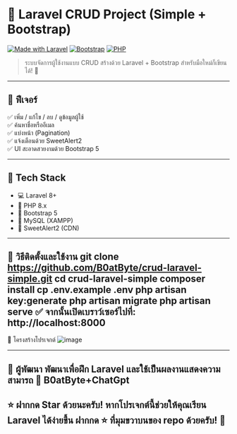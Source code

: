 # 🚀 Laravel CRUD Project (Simple + Bootstrap)

[![Made with Laravel](https://img.shields.io/badge/Laravel-Framework-red?style=flat&logo=laravel)](https://laravel.com)
[![Bootstrap](https://img.shields.io/badge/UI-Bootstrap-blue?style=flat&logo=bootstrap)](https://getbootstrap.com)
[![PHP](https://img.shields.io/badge/PHP-8.x-blueviolet?style=flat&logo=php)](https://www.php.net)

> ระบบจัดการผู้ใช้งานแบบ CRUD สร้างด้วย Laravel + Bootstrap สำหรับมือใหม่ก็เขียนได้! 🎯

---

## 📌 ฟีเจอร์

✅ เพิ่ม / แก้ไข / ลบ / ดูข้อมูลผู้ใช้  
✅ ค้นหาชื่อหรืออีเมล  
✅ แบ่งหน้า (Pagination)  
✅ แจ้งเตือนด้วย SweetAlert2  
✅ UI สะอาดสวยงามด้วย Bootstrap 5

---

## 🧰 Tech Stack

- 💻 Laravel 8+
- 🐘 PHP 8.x
- 🎨 Bootstrap 5
- 💾 MySQL (XAMPP)
- 🔔 SweetAlert2 (CDN)

---
🚀 วิธีติดตั้งและใช้งาน
git clone https://github.com/B0atByte/crud-laravel-simple.git
cd crud-laravel-simple
composer install
cp .env.example .env
php artisan key:generate
php artisan migrate
php artisan serve
✅ จากนั้นเปิดเบราว์เซอร์ไปที่: http://localhost:8000
---

📁 โครงสร้างโปรเจกต์
![image](https://github.com/user-attachments/assets/bc21569e-15ce-4d27-805d-3f4c27843013)

---
🧠 ผู้พัฒนา
พัฒนาเพื่อฝึก Laravel และใช้เป็นผลงานแสดงความสามารถ
👤 B0atByte+ChatGpt
---
⭐ ฝากกด Star ด้วยนะครับ!
หากโปรเจกต์นี้ช่วยให้คุณเรียน Laravel ได้ง่ายขึ้น
ฝากกด ⭐ ที่มุมขวาบนของ repo ด้วยครับ! 🙏
---
